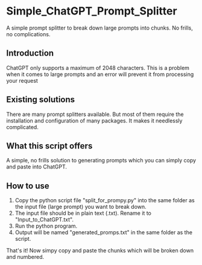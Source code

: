 # Simple_ChatGPT_Prompt_Splitter
A simple prompt splitter to break down large prompts into chunks. No frills, no complications.

## Introduction
ChatGPT only supports a maximum of 2048 characters. This is a problem when it comes to large prompts and an error will prevent it from processing your request

## Existing solutions
There are many prompt splitters available. But most of them require the installation and configuration of many packages. It makes it needlessly complicated.

## What this script offers
A simple, no frills solution to generating prompts which you can simply copy and paste into ChatGPT.

## How to use
1. Copy the python script file "split_for_prompy.py" into the same folder as the input file (large prompt) you want to break down.
2. The input file should be in plain text (.txt). Rename it to "Input_to_ChatGPT.txt".
3. Run the python program.
4. Output will be named "generated_promps.txt" in the same folder as the script.

That's it! Now simpy copy and paste the chunks which will be broken down and numbered.